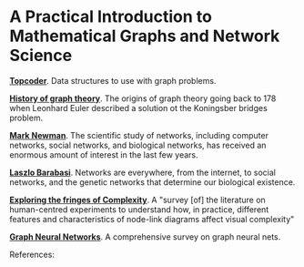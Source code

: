 A Practical Introduction to Mathematical Graphs and Network Science
===========

**[Topcoder][3]**. Data structures to use with graph problems. 

**[History of graph theory][4]**. The origins of graph theory going back to 178 when Leonhard Euler described a solution ot the Koningsber bridges problem.

**[Mark Newman][1]**. The scientific study of networks, including computer networks, social networks, and biological networks, has received an enormous amount of interest in the last few years. 

**[Laszlo Barabasi][2]**. Networks are everywhere, from the internet, to social networks, and the genetic networks that determine our biological existence.

**[Exploring the fringes of Complexity][4]**. A "survey [of] the literature on 
human-centred experiments to understand how, in practice, different features and characteristics 
of node-link diagrams affect visual complexity"

**[Graph Neural Networks][5]**. A comprehensive survey on graph neural nets.


References:

[1]: https://www.amazon.com/Networks-Introduction-Mark-Newman/dp/0199206651
[2]: https://www.amazon.com/Network-Science-Albert-L%C3%A1szl%C3%B3-Barab%C3%A1si/
[3]: https://www.topcoder.com/thrive/articles/Introduction%20to%20Graphs%20and%20Their%20Data%20Structures%20part%201:%20Recognizing%20and%20Representing%20a%20Graph
[4]: https://arxiv.org/pdf/1809.00270.pdf
[5]: https://ieeexplore.ieee.org/abstract/document/9046288/

